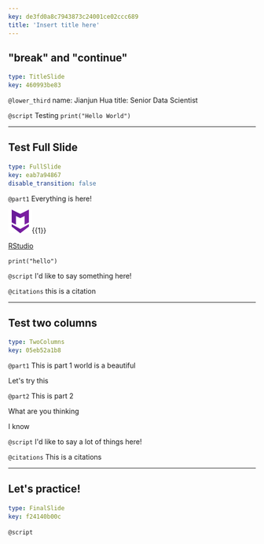 ```yaml
---
key: de3fd0a8c7943873c24001ce02ccc689
title: 'Insert title here'
---
```


## "break" and "continue"

```yaml
type: TitleSlide
key: 460993be83
```

`@lower_third`
name: Jianjun Hua
title: Senior Data Scientist

`@script`
Testing ```print("Hello World")```

---

## Test Full Slide

```yaml
type: FullSlide
key: eab7a94867
disable_transition: false
```

`@part1`
Everything is here!

![alt text](https://github.com/adam-p/markdown-here/raw/master/src/common/images/icon48.png "Logo Title Text 1"){{1}}

[RStudio](https://www.rstudio.com/)

```{r}
print("hello")
```


`@script`
I'd like to say something here!

`@citations`
this is a citation

---

## Test two columns

```yaml
type: TwoColumns
key: 05eb52a1b8
```

`@part1`
This is part 1
world is a beautiful 


Let's try this


`@part2`
This is part 2

What are you thinking

I know

`@script`
I'd like to say a lot of things here!


`@citations`
This is a citations

---

## Let's practice!

```yaml
type: FinalSlide
key: f24140b00c
```

`@script`
